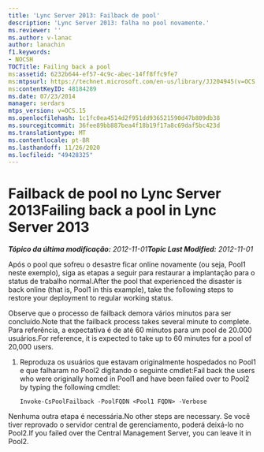 ```yaml
---
title: 'Lync Server 2013: Failback de pool'
description: 'Lync Server 2013: falha no pool novamente.'
ms.reviewer: ''
ms.author: v-lanac
author: lanachin
f1.keywords:
- NOCSH
TOCTitle: Failing back a pool
ms:assetid: 6232b644-ef57-4c9c-abec-14ff8ffc9fe7
ms:mtpsurl: https://technet.microsoft.com/en-us/library/JJ204945(v=OCS.15)
ms:contentKeyID: 48184289
ms.date: 07/23/2014
manager: serdars
mtps_version: v=OCS.15
ms.openlocfilehash: 1c1fc0ea4514d2f951dd936521590d47b809db38
ms.sourcegitcommit: 36fee89bb887bea4f18b19f17a8c69daf5bc423d
ms.translationtype: MT
ms.contentlocale: pt-BR
ms.lasthandoff: 11/26/2020
ms.locfileid: "49428325"
---
```

# <a name="failing-back-a-pool-in-lync-server-2013"></a><span data-ttu-id="535b7-103">Failback de pool no Lync Server 2013</span><span class="sxs-lookup"><span data-stu-id="535b7-103">Failing back a pool in Lync Server 2013</span></span>

<div data-xmlns="http://www.w3.org/1999/xhtml">

<div class="topic" data-xmlns="http://www.w3.org/1999/xhtml" data-msxsl="urn:schemas-microsoft-com:xslt" data-cs="https://msdn.microsoft.com/">

<div data-asp="https://msdn2.microsoft.com/asp">



</div>

<div id="mainSection">

<div id="mainBody"><span data-ttu-id="535b7-104">

<span> </span></span><span class="sxs-lookup"><span data-stu-id="535b7-104">

<span> </span></span></span>

<span data-ttu-id="535b7-105">_**Tópico da última modificação:** 2012-11-01_</span><span class="sxs-lookup"><span data-stu-id="535b7-105">_**Topic Last Modified:** 2012-11-01_</span></span>

<span data-ttu-id="535b7-106">Após o pool que sofreu o desastre ficar online novamente (ou seja, Pool1 neste exemplo), siga as etapas a seguir para restaurar a implantação para o status de trabalho normal.</span><span class="sxs-lookup"><span data-stu-id="535b7-106">After the pool that experienced the disaster is back online (that is, Pool1 in this example), take the following steps to restore your deployment to regular working status.</span></span>

<span data-ttu-id="535b7-107">Observe que o processo de failback demora vários minutos para ser concluído.</span><span class="sxs-lookup"><span data-stu-id="535b7-107">Note that the failback process takes several minute to complete.</span></span>  <span data-ttu-id="535b7-108">Para referência, a expectativa é de até 60 minutos para um pool de 20.000 usuários.</span><span class="sxs-lookup"><span data-stu-id="535b7-108">For reference, it is expected to take up to 60 minutes for a pool of 20,000 users.</span></span>

1.  <span data-ttu-id="535b7-109">Reproduza os usuários que estavam originalmente hospedados no Pool1 e que falharam no Pool2 digitando o seguinte cmdlet:</span><span class="sxs-lookup"><span data-stu-id="535b7-109">Fail back the users who were originally homed in Pool1 and have been failed over to Pool2 by typing the following cmdlet:</span></span>
    
        Invoke-CsPoolFailback -PoolFQDN <Pool1 FQDN> -Verbose

<span data-ttu-id="535b7-110">Nenhuma outra etapa é necessária.</span><span class="sxs-lookup"><span data-stu-id="535b7-110">No other steps are necessary.</span></span> <span data-ttu-id="535b7-111">Se você tiver reprovado o servidor central de gerenciamento, poderá deixá-lo no Pool2.</span><span class="sxs-lookup"><span data-stu-id="535b7-111">If you failed over the Central Management Server, you can leave it in Pool2.</span></span>

<span data-ttu-id="535b7-112"></div>

<span> </span>

</div>

</div>

</span><span class="sxs-lookup"><span data-stu-id="535b7-112"></div>

<span> </span>

</div>

</div>

</span></span></div>

